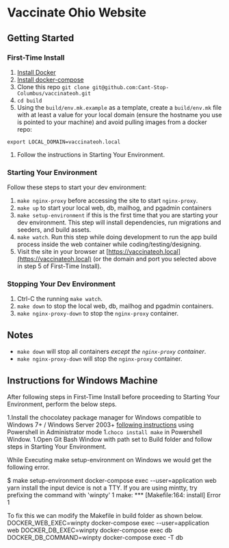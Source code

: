 # Vaccinate Ohio Website

## Getting Started

### First-Time Install

1. [Install Docker](https://docs.docker.com/get-docker/)
1. [Install docker-compose](https://docs.docker.com/compose/install/)
1. Clone this repo `git clone git@github.com:Cant-Stop-Columbus/vaccinateoh.git`
1. `cd build`
1. Using the `build/env.mk.example` as a template, create a `build/env.mk` file with at least a value for your local domain (ensure the hostname you use is pointed to your machine) and avoid pulling images from a docker repo:
```
export LOCAL_DOMAIN=vaccinateoh.local
```
1. Follow the instructions in Starting Your Environment.

### Starting Your Environment

Follow these steps to start your dev environment:
1. `make nginx-proxy` before accessing the site to start `nginx-proxy`.
1. `make up` to start your local web, db, mailhog, and pgadmin containers
1. `make setup-environment` if this is the first time that you are starting your dev environment. This step will install dependencies, run migrations and seeders, and build assets.
1. `make watch`. Run this step while doing development to run the app build process inside the web container while coding/testing/designing.
1. Visit the site in your browser at [https://vaccinateoh.local](https://vaccinateoh.local) (or the domain and port you selected above in step 5 of First-Time Install).

### Stopping Your Dev Environment
1. Ctrl-C the running `make watch`.
1. `make down` to stop the local web, db, mailhog and pgadmin containers.
1. `make nginx-proxy-down` to stop the `nginx-proxy` container.

## Notes

- `make down` will stop all containers _except the `nginx-proxy` container_.
- `make nginx-proxy-down` will stop the `nginx-proxy` container.

## Instructions for Windows Machine
After following steps in First-Time Install before proceeding to Starting Your Environment, perform the below steps.

1.Install the chocolatey package manager for Windows compatible to Windows 7+ / Windows Server 2003+
[following instructions](https://chocolatey.org/install) using Powershell in Administrator mode
1.`choco install make` in Powershell Window.
1.Open Git Bash Window with path set to Build folder and follow steps in Starting Your Environment.

While Executing make setup-environment on Windows we would get the following error.

$ make setup-environment
docker-compose exec --user=application web yarn install
the input device is not a TTY.  If you are using mintty, try prefixing the command with 'winpty'
1
make: *** [Makefile:164: install] Error 1


To fix this we can modify the Makefile in build folder as shown below.
DOCKER_WEB_EXEC=winpty docker-compose exec --user=application web
DOCKER_DB_EXEC=winpty docker-compose exec db
DOCKER_DB_COMMAND=winpty docker-compose exec -T db
